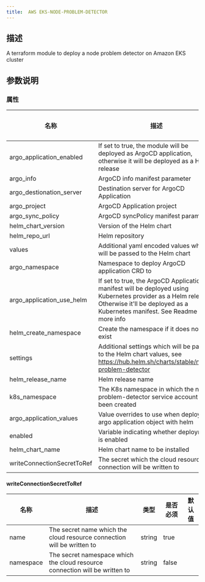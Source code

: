 ```yaml
---
title:  AWS EKS-NODE-PROBLEM-DETECTOR
---
```


## 描述

A terraform module to deploy a node problem detector on Amazon EKS cluster

## 参数说明


### 属性

 名称 | 描述 | 类型 | 是否必须 | 默认值 
 ------------ | ------------- | ------------- | ------------- | ------------- 
 argo_application_enabled | If set to true, the module will be deployed as ArgoCD application, otherwise it will be deployed as a Helm release | bool | false |  
 argo_info | ArgoCD info manifest parameter |  | false |  
 argo_destionation_server | Destination server for ArgoCD Application | string | false |  
 argo_project | ArgoCD Application project | string | false |  
 argo_sync_policy | ArgoCD syncPolicy manifest parameter |  | false |  
 helm_chart_version | Version of the Helm chart | string | false |  
 helm_repo_url | Helm repository | string | false |  
 values | Additional yaml encoded values which will be passed to the Helm chart | string | false |  
 argo_namespace | Namespace to deploy ArgoCD application CRD to | string | false |  
 argo_application_use_helm | If set to true, the ArgoCD Application manifest will be deployed using Kubernetes provider as a Helm release. Otherwise it'll be deployed as a Kubernetes manifest. See Readme for more info | bool | false |  
 helm_create_namespace | Create the namespace if it does not yet exist | bool | false |  
 settings | Additional settings which will be passed to the Helm chart values, see https://hub.helm.sh/charts/stable/node-problem-detector | map(any) | false |  
 helm_release_name | Helm release name | string | false |  
 k8s_namespace | The K8s namespace in which the node-problem-detector service account has been created | string | false |  
 argo_application_values | Value overrides to use when deploying argo application object with helm |  | false |  
 enabled | Variable indicating whether deployment is enabled | bool | false |  
 helm_chart_name | Helm chart name to be installed | string | false |  
 writeConnectionSecretToRef | The secret which the cloud resource connection will be written to | [writeConnectionSecretToRef](#writeConnectionSecretToRef) | false |  


#### writeConnectionSecretToRef

 名称 | 描述 | 类型 | 是否必须 | 默认值 
 ------------ | ------------- | ------------- | ------------- | ------------- 
 name | The secret name which the cloud resource connection will be written to | string | true |  
 namespace | The secret namespace which the cloud resource connection will be written to | string | false |  
